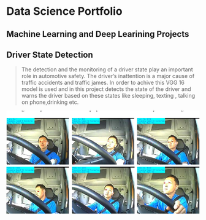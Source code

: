 
# Data Science Portfolio

## Machine Learning and Deep Learining Projects

## Driver State Detection

> The detection and the monitoring of a driver state play an important role in automotive safety. The driver’s inattention is a major cause of traffic accidents and traffic james. In order to achive this VGG 16 model is used and in this project detects the state of the driver and warns the driver based on these states like sleeping, texting , talking on phone,drinking etc. 

<center><img src="assets/css/Images/driver_state_detection.png"/></center>
